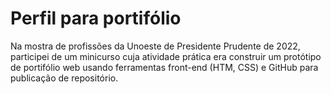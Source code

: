 # Perfil para portifólio

Na mostra de profissões da Unoeste de Presidente Prudente de 2022, participei de um minicurso cuja
atividade prática era construir um protótipo de portifólio web usando ferramentas front-end 
(HTM, CSS) e GitHub para publicação de repositório.
